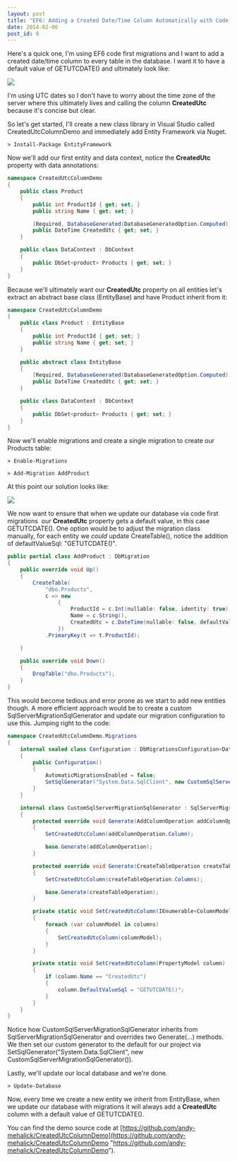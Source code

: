 ```yaml
---
layout: post
title: "EF6: Adding a Created Date/Time Column Automatically with Code First Migrations"
date: 2014-02-06
post_id: 8
---
```


Here's a quick one, I'm using EF6 code first migrations and I want to add a created date/time column to every table in the database. I want it to have a default value of GETUTCDATE() and ultimately look like:

![](https://andy.azureedge.net/blog/2-6-2014-12-07-35-pm-636217949810973800.png)

I'm using UTC dates so I don't have to worry about the time zone of the server where this ultimately lives and calling the column **CreatedUtc** because it's concise but clear.

So let's get started, I'll create a new class library in Visual Studio called CreatedUtcColumnDemo and immediately add Entity Framework via Nuget.

```shell
> Install-Package EntityFramework
```

Now we'll add our first entity and data context, notice the **CreatedUtc** property with data annotations:

```csharp
namespace CreatedUtcColumnDemo
{
    public class Product
    {
        public int ProductId { get; set; }
        public string Name { get; set; }

        [Required, DatabaseGenerated(DatabaseGeneratedOption.Computed)]
        public DateTime CreatedUtc { get; set; }
    }

    public class DataContext : DbContext
    {
        public DbSet<product> Products { get; set; }
    }
}
```

Because we'll ultimately want our **CreatedUtc** property on all entities let's extract an abstract base class (EntityBase) and have Product inherit from it:

```csharp
namespace CreatedUtcColumnDemo
{
    public class Product : EntityBase
    {
        public int ProductId { get; set; }
        public string Name { get; set; }  
    }

    public abstract class EntityBase
    {
        [Required, DatabaseGenerated(DatabaseGeneratedOption.Computed)]
        public DateTime CreatedUtc { get; set; }
    }

    public class DataContext : DbContext
    {
        public DbSet<product> Products { get; set; }
    }
}
```

Now we'll enable migrations and create a single migration to create our Products table:

```shell
> Enable-Migrations
```

```shell
> Add-Migration AddProduct
```

At this point our solution looks like:

![](https://andy.azureedge.net/blog/2-6-2014-11-52-49-am-636217949804428170.png)

We now want to ensure that when we update our database via code first migrations  our **CreatedUtc** property gets a default value, in this case GETUTCDATE(). One option would be to adjust the migration class manually, for each entity we _could_ update CreateTable(), notice the addition of defaultValueSql: "GETUTCDATE()".

```csharp    
public partial class AddProduct : DbMigration
{
    public override void Up()
    {
        CreateTable(
            "dbo.Products",
            c => new
                {
                    ProductId = c.Int(nullable: false, identity: true),
                    Name = c.String(),
                    CreatedUtc = c.DateTime(nullable: false, defaultValueSql: "GETUTCDATE()"),
                })
            .PrimaryKey(t => t.ProductId);

    }

    public override void Down()
    {
        DropTable("dbo.Products");
    }
}
```

This would become tedious and error prone as we start to add new entities though. A more efficient approach would be to create a custom SqlServerMigrationSqlGenerator and update our migration configuration to use this. Jumping right to the code:

```csharp
namespace CreatedUtcColumnDemo.Migrations
{
    internal sealed class Configuration : DbMigrationsConfiguration<DataContext>
    {
        public Configuration()
        {
            AutomaticMigrationsEnabled = false;
            SetSqlGenerator("System.Data.SqlClient", new CustomSqlServerMigrationSqlGenerator());
        }
    }

    internal class CustomSqlServerMigrationSqlGenerator : SqlServerMigrationSqlGenerator
    {
        protected override void Generate(AddColumnOperation addColumnOperation)
        {
            SetCreatedUtcColumn(addColumnOperation.Column);

            base.Generate(addColumnOperation);
        }

        protected override void Generate(CreateTableOperation createTableOperation)
        {
            SetCreatedUtcColumn(createTableOperation.Columns);

            base.Generate(createTableOperation);
        }

        private static void SetCreatedUtcColumn(IEnumerable<ColumnModel> columns)
        {
            foreach (var columnModel in columns)
            {
                SetCreatedUtcColumn(columnModel);
            }
        }

        private static void SetCreatedUtcColumn(PropertyModel column)
        {
            if (column.Name == "CreatedUtc")
            {
                column.DefaultValueSql = "GETUTCDATE()";
            }
        }
    }
}
```

Notice how CustomSqlServerMigrationSqlGenerator inherits from SqlServerMigrationSqlGenerator and overrides two Generate(…) methods. We then set our custom generator to the default for our project via SetSqlGenerator("System.Data.SqlClient", new CustomSqlServerMigrationSqlGenerator()).

Lastly, we'll update our local database and we're done.

```shell
> Update-Database
```

Now, every time we create a new entity we inherit from EntityBase, when we update our database with migrations it will always add a **CreatedUtc** column with a default value of GETUTCDATE().

You can find the demo source code at [https://github.com/andy-mehalick/CreatedUtcColumnDemo](https://github.com/andy-mehalick/CreatedUtcColumnDemo "https://github.com/andy-mehalick/CreatedUtcColumnDemo").